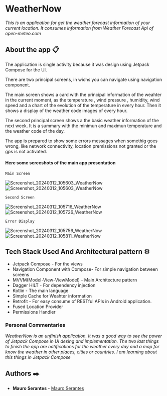 # WeatherNow

_This is an application for get the weather forecast information of your current location. It consumes information
from Weather Forecast Api of open-meteo.com_

## About the app 📋

The application is single activity because it was design using Jetpack Compose for the UI.

There are two principal screens, in wichs you can navigate using navigation component.

The main screen shows a card with the principal information of the weahter in the current 
moment, as the temperature , wind pressure , humidity, wind speed and a chart of the evolution
of the temperature in every hour. Then it shows a display of the weather code images of every hour.

The second principal screen shows a the basic weather information of the next week. It is a summary
with the minimun and maximun temperature and the weather code of the day.

The app is prepared to show some errors messages when somethig goes wrong, like network connectivity,
location premissions not granted or the gps is not activated.

#### Here some screeshots of the main app presentation

```
Main Screen
```

![Screenshot_20240312_105603_WeatherNow](https://github.com/MauroSerantes/WeatherNow/assets/146656323/371470dc-a03b-4b04-90a0-ad8591527928)
![Screenshot_20240312_105603_WeatherNow](https://github.com/MauroSerantes/WeatherNow/assets/146656323/0e091bbe-4a7e-4065-a2ce-c1c3a142761c)

```
Second Screen
```

![Screenshot_20240312_105716_WeatherNow](https://github.com/MauroSerantes/WeatherNow/assets/146656323/6385112a-2231-4b0f-ae27-c683b6537f5b)
![Screenshot_20240312_105726_WeatherNow](https://github.com/MauroSerantes/WeatherNow/assets/146656323/669596d4-e024-44ff-b921-d354f3fa1b99)


```
Error Display
```
![Screenshot_20240312_105756_WeatherNow](https://github.com/MauroSerantes/WeatherNow/assets/146656323/a2bd6a13-ded8-4e33-b484-ea300d603065)
![Screenshot_20240312_105811_WeatherNow](https://github.com/MauroSerantes/WeatherNow/assets/146656323/d5d6c895-38de-45c6-a71e-0d157c530665)


## Tech Stack Used And Architectural pattern ⚙️
* Jetpack Compose - For the views
* Navigation Component with Compose- For simple navigation between screens
* MVVM(Model-View-ViewModel) - Main Architecture pattern
* Dagger HILT - For dependency injection
* Kotlin - The main language
* Simple Cache for Weahter information 
* Retrofit - For easy consume of RESTful APIs in Android application.
* Fused Location Provider
* Permissions Handler


### Personal Commentaries
_WeatherNow is an unfinish application. It was a good way to see the power of Jetpack Compose in UI desing and implementation.
The two last things to finish the app are notifications for the weather every day and a map for know the weather in 
other places, cities or countries. I am learning about this things in Jetpack Compose_ 

## Authors ✒️

* **Mauro Serantes** - [Mauro Serantes](https://github.com/MauroSerantes)



